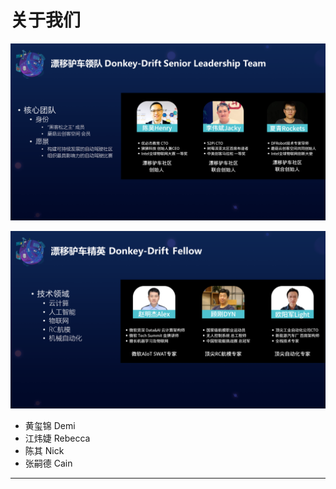 # 关于我们
![aboutus1](./race_background/images/race3.png)

![aboutus2](./race_background/images/race4.png)

* 黄玺锦 Demi
* 江炜婕 Rebecca
* 陈其 Nick
* 张嗣德 Cain

---
